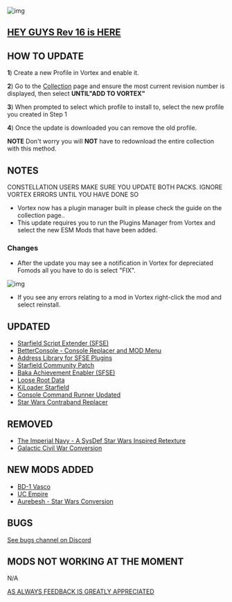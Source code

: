 ![img](https://s11.gifyu.com/images/SgCoI.png)

## [HEY GUYS Rev 16 is HERE](https://)

## HOW TO UPDATE

**1**) Create a new Profile in Vortex and enable it.

**2**) Go to the [Collection](https://next.nexusmods.com/starfield/collections/npk3lv?utm_source=copy\&utm_medium=social\&utm_campaign=share_collection) page and ensure the most current revision number is displayed, then select **UNTIL"ADD TO VORTEX"**

**3**) When prompted to select which profile to install to, select the new profile you created in Step 1

**4**) Once the update is downloaded you can remove the old profile.

**NOTE** Don't worry you will **NOT** have to redownload the entire collection with this method.

## NOTES

CONSTELLATION USERS MAKE SURE YOU UPDATE BOTH PACKS. IGNORE VORTEX ERRORS UNTIL YOU HAVE DONE SO

- Vortex now has a plugin manager built in please check the guide on the collection page..
- This update requires you to run the Plugins Manager from Vortex and select the new ESM Mods that have been added.

### Changes

- After the update you may see a notification in Vortex for depreciated Fomods all you have to do is select "FIX".

![img](https://s5.gifyu.com/images/SiMCn.png)

- If you see any errors relating to a mod in Vortex right-click the mod and select reinstall.

## UPDATED

- [Starfield Script Extender (SFSE)](https://www.nexusmods.com/starfield/mods/106?tab=description)
- [BetterConsole - Console Replacer and MOD Menu](https://www.nexusmods.com/starfield/mods/3683?tab=description)
- [Address Library for SFSE Plugins](https://www.nexusmods.com/starfield/mods/3256)
- [Starfield Community Patch](https://www.nexusmods.com/starfield/mods/1)
- [Baka Achievement Enabler (SFSE)](https://www.nexusmods.com/starfield/mods/658)
- [Loose Root Data](https://www.nexusmods.com/starfield/mods/3424)
- [KiLoader Starfield](https://www.nexusmods.com/starfield/mods/3298)
- [Console Command Runner Updated](https://www.nexusmods.com/starfield/mods/7318)
- [Star Wars Contraband Replacer](https://www.nexusmods.com/starfield/mods/7855)

## REMOVED

- [The Imperial Navy - A SysDef Star Wars Inspired Retexture](https://www.nexusmods.com/starfield/mods/4902)
- [Galactic Civil War Conversion](https://www.nexusmods.com/starfield/mods/1659)

## NEW MODS ADDED

- [BD-1 Vasco](https://www.nexusmods.com/starfield/mods/8235?tab=description)
- [UC Empire](https://www.nexusmods.com/starfield/mods/7223)
- [Aurebesh - Star Wars Conversion](https://www.nexusmods.com/starfield/mods/6032?tab=description)

## BUGS

[See bugs channel on Discord](https://discord.gg/xZNztPjA2u)

## MODS NOT WORKING AT THE MOMENT

N/A

[AS ALWAYS FEEDBACK IS GREATLY APPRECIATED](https://)
